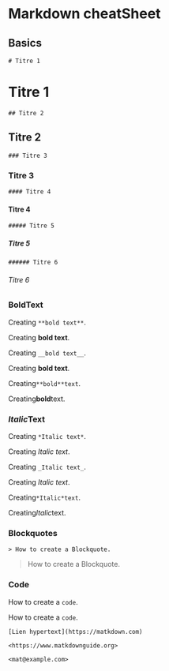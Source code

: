 
# Markdown cheatSheet

## Basics

`# Titre 1`   
# Titre 1
`## Titre 2`
## Titre 2
`### Titre 3`
### Titre 3
`#### Titre 4`
#### Titre 4
`##### Titre 5`
##### Titre 5
`###### Titre 6`
###### Titre 6

### **Bold**Text


Creating `**bold text**`.

Creating **bold text**.

Creating `__bold text__`.

Creating __bold text__.

Creating`**bold**text`.

Creating**bold**text.

### *Italic*Text

Creating `*Italic text*`.

Creating *Italic text*.

Creating `_Italic text_`.

Creating _Italic text_.

Creating`*Italic*text`.

Creating*Italic*text.



### Blockquotes

`> How to create a Blockquote.`

> How to create a Blockquote.

### Code

How to create a ``code``.

How to create a `code`.



`[Lien hypertext](https://matkdown.com)`

`<https://www.matkdownguide.org>`

`<mat@example.com>`

